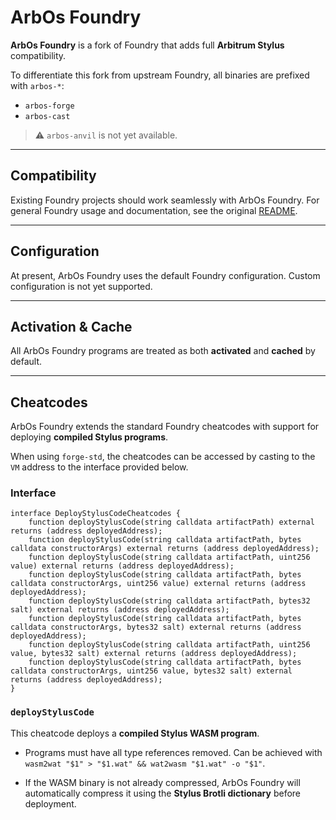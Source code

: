 # ArbOs Foundry

**ArbOs Foundry** is a fork of Foundry that adds full **Arbitrum Stylus** compatibility.

To differentiate this fork from upstream Foundry, all binaries are prefixed with `arbos-*`:

* `arbos-forge`
* `arbos-cast`

> ⚠️ `arbos-anvil` is not yet available.

---

## Compatibility

Existing Foundry projects should work seamlessly with ArbOs Foundry.
For general Foundry usage and documentation, see the original [README](FOUNDRY-README.md).

---

## Configuration

At present, ArbOs Foundry uses the default Foundry configuration.
Custom configuration is not yet supported.

---

## Activation & Cache

All ArbOs Foundry programs are treated as both **activated** and **cached** by default.

---

## Cheatcodes

ArbOs Foundry extends the standard Foundry cheatcodes with support for deploying **compiled Stylus programs**.

When using `forge-std`, the cheatcodes can be accessed by casting to the `VM` address to the interface provided below.

### Interface

```solidity
interface DeployStylusCodeCheatcodes {
    function deployStylusCode(string calldata artifactPath) external returns (address deployedAddress);
    function deployStylusCode(string calldata artifactPath, bytes calldata constructorArgs) external returns (address deployedAddress);
    function deployStylusCode(string calldata artifactPath, uint256 value) external returns (address deployedAddress);
    function deployStylusCode(string calldata artifactPath, bytes calldata constructorArgs, uint256 value) external returns (address deployedAddress);
    function deployStylusCode(string calldata artifactPath, bytes32 salt) external returns (address deployedAddress);
    function deployStylusCode(string calldata artifactPath, bytes calldata constructorArgs, bytes32 salt) external returns (address deployedAddress);
    function deployStylusCode(string calldata artifactPath, uint256 value, bytes32 salt) external returns (address deployedAddress);
    function deployStylusCode(string calldata artifactPath, bytes calldata constructorArgs, uint256 value, bytes32 salt) external returns (address deployedAddress);
}
```

### `deployStylusCode`

This cheatcode deploys a **compiled Stylus WASM program**.

* Programs must have all type references removed. Can be achieved with `wasm2wat "$1" > "$1.wat" && wat2wasm "$1.wat" -o "$1"`.

* If the WASM binary is not already compressed, ArbOs Foundry will automatically compress it using the **Stylus Brotli dictionary** before deployment.

